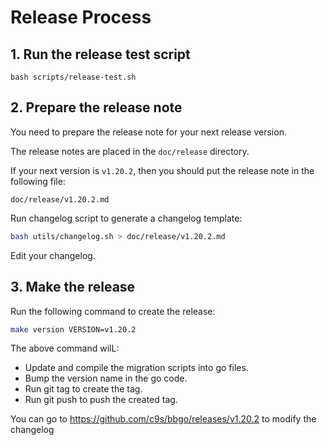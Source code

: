 # Release Process

## 1. Run the release test script

```shell
bash scripts/release-test.sh
```

## 2. Prepare the release note

You need to prepare the release note for your next release version.

The release notes are placed in the `doc/release` directory.

If your next version is `v1.20.2`, then you should put the release note in the following file:

```
doc/release/v1.20.2.md
```

Run changelog script to generate a changelog template:

```sh
bash utils/changelog.sh > doc/release/v1.20.2.md
```

Edit your changelog.

## 3. Make the release

Run the following command to create the release:

```sh
make version VERSION=v1.20.2
```

The above command wilL:

- Update and compile the migration scripts into go files.
- Bump the version name in the go code.
- Run git tag to create the tag.
- Run git push to push the created tag.

You can go to <https://github.com/c9s/bbgo/releases/v1.20.2> to modify the changelog
